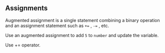 ## Assignments

Augmented assignment is a single statement combining a binary operation and an assignment statement such as `+=` , `-=` , etc.  
  
Use an augmented assignment to add `5` to `number` and update the variable.  

<div class='hint'>Use += operator.</div>
